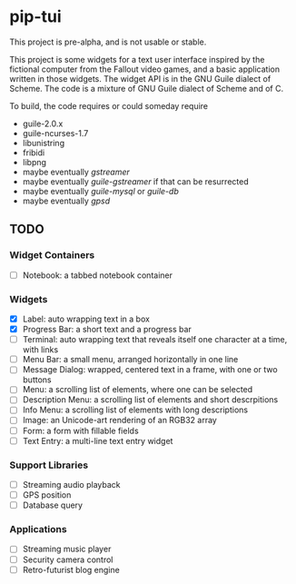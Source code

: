 # pip-tui

This project is pre-alpha, and is not usable or stable.

This project is some widgets for a text user interface inspired by the fictional
computer from the Fallout video games, and a basic application
written in those widgets. The widget API is in the GNU Guile dialect of Scheme.
The code is a mixture of GNU Guile dialect of Scheme and of C.

To build, the code requires or could someday require
* guile-2.0.x
* guile-ncurses-1.7
* libunistring
* fribidi
* libpng
* maybe eventually *gstreamer* 
* maybe eventually *guile-gstreamer* if that can be resurrected
* maybe eventually *guile-mysql* or *guile-db*
* maybe eventually *gpsd*

## TODO
### Widget Containers
- [ ] Notebook: a tabbed notebook container

### Widgets
- [x] Label: auto wrapping text in a box
- [x] Progress Bar: a short text and a progress bar
- [ ] Terminal: auto wrapping text that reveals itself one character at a time, with links
- [ ] Menu Bar: a small menu, arranged horizontally in one line
- [ ] Message Dialog: wrapped, centered text in a frame, with one or two buttons
- [ ] Menu: a scrolling list of elements, where one can be selected
- [ ] Description Menu: a scrolling list of elements and short descrpitions
- [ ] Info Menu: a scrolling list of elements with long descriptions
- [ ] Image: an Unicode-art rendering of an RGB32 array
- [ ] Form: a form with fillable fields
- [ ] Text Entry: a multi-line text entry widget

### Support Libraries
- [ ] Streaming audio playback
- [ ] GPS position
- [ ] Database query

### Applications
- [ ] Streaming music player
- [ ] Security camera control
- [ ] Retro-futurist blog engine
